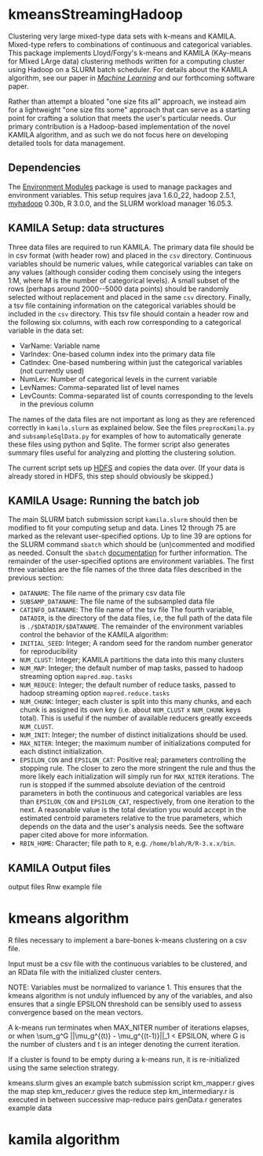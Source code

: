 # kmeansStreamingHadoop

Clustering very large mixed-type data sets with k-means and KAMILA. Mixed-type refers to combinations of continuous and categorical variables. This package implements Lloyd/Forgy's k-means and KAMILA (KAy-means for MIxed LArge data) clustering methods written for a computing cluster using Hadoop on a SLURM batch scheduler. For details about the KAMILA algorithm, see our paper in [*Machine Learning*](http://link.springer.com/article/10.1007/s10994-016-5575-7) and our forthcoming software paper.

Rather than attempt a bloated "one size fits all" approach, we instead aim for a lightweight "one size fits some" approach that can serve as a starting point for crafting a solution that meets the user's particular needs.
Our primary contribution is a Hadoop-based implementation of the novel KAMILA algorithm, and as such we do not focus here on developing detailed tools for data management.

## Dependencies

The [Environment Modules](http://www.modules.sourceforge.net) package is used to manage packages and environment variables. This setup requires java 1.6.0\_22, hadoop 2.5.1, [myhadoop](https://github.com/glennklockwood/myhadoop/tree/v0.30b) 0.30b, R 3.0.0, and the SLURM workload manager 16.05.3.

## KAMILA Setup: data structures

Three data files are required to run KAMILA.
The primary data file should be in csv format (with header row) and placed in the `csv` directory.
Continuous variables should be numeric values, while categorical variables can take on any values (although consider coding them concisely using the integers 1:M, where M is the number of categorical levels).
A small subset of the rows (perhaps around 2000--5000 data points) should be randomly selected without replacement and placed in the same `csv` directory.
Finally, a tsv file containing information on the categorical variables should be included in the `csv` directory.
This tsv file should contain a header row and the following six columns, with each row corresponding to a categorical variable in the data set:
 - VarName: Variable name
 - VarIndex: One-based column index into the primary data file
 - CatIndex: One-based numbering within just the categorical variables (not currently used)
 - NumLev: Number of categorical levels in the current variable
 - LevNames: Comma-separated list of level names
 - LevCounts: Comma-separated list of counts corresponding to the levels in the previous column

The names of the data files are not important as long as they are referenced correctly in `kamila.slurm` as explained below.
See the files `preprocKamila.py` and `subsampleSqlData.py` for examples of how to automatically generate these files using python and Sqlite.
The former script also generates summary files useful for analyzing and plotting the clustering solution.

The current script sets up [HDFS](https://hadoop.apache.org/docs/r2.5.2/hadoop-project-dist/hadoop-hdfs/HdfsUserGuide.html) and copies the data over.
(If your data is already stored in HDFS, this step should obviously be skipped.)

## KAMILA Usage: Running the batch job

The main SLURM batch submission script `kamila.slurm` should then be modified to fit your computing setup and data.
Lines 12 through 75 are marked as the relevant user-specified options.
Up to line 39 are options for the SLURM command `sbatch` which should be (un)commented and modified as needed.
Consult the `sbatch` [documentation](http://www.slurm.schedmd.com/sbatch.html) for further information.
The remainder of the user-specified options are environment variables.
The first three variables are the file names of the three data files described in the previous section:
 - `DATANAME`: The file name of the primary csv data file
 - `SUBSAMP_DATANAME`: The file name of the subsampled data file
 - `CATINFO_DATANAME`: The file name of the tsv file 
The fourth variable, `DATADIR`, is the directory of the data files, i.e, the full path of the data file is `./$DATADIR/$DATANAME`.
The remainder of the environment variables control the behavior of the KAMILA algorithm:
 - `INITIAL_SEED`: Integer; A random seed for the random number generator for reproducibility
 - `NUM_CLUST`: Integer; KAMILA partitions the data into this many clusters
 - `NUM_MAP`: Integer; the default number of map tasks, passed to hadoop streaming option `mapred.map.tasks`
 - `NUM_REDUCE`: Integer; the default number of reduce tasks, passed to hadoop streaming option `mapred.reduce.tasks`
 - `NUM_CHUNK`: Integer; each cluster is split into this many chunks, and each chunk is assigned its own key (i.e. about `NUM_CLUST` x `NUM_CHUNK` keys total). This is useful if the number of available reducers greatly exceeds `NUM_CLUST`.
 - `NUM_INIT`: Integer; the number of distinct initializations should be used.
 - `MAX_NITER`: Integer; the maximum number of initializations computed for each distinct initialization.
 - `EPSILON_CON` and `EPSILON_CAT`: Positive real; parameters controlling the stopping rule. The closer to zero the more stringent the rule and thus the more likely each initialization will simply run for `MAX_NITER` iterations. The run is stopped if the summed absolute deviation of the centroid parameters in both the continuous and categorical variables are less than `EPSILON_CON` and `EPSILON_CAT`, respectively, from one iteration to the next. A reasonable value is the total deviation you would accept in the estimated centroid parameters relative to the true parameters, which depends on the data and the user's analysis needs. See the software paper cited above for more information.
 - `RBIN_HOME`: Character; file path to `R`, e.g. `/home/blah/R/R-3.x.x/bin`.

## KAMILA Output files

output files
Rnw example file


# kmeans algorithm

R files necessary to implement a bare-bones k-means clustering on a csv file.

Input must be a csv file with the continuous variables to be clustered, and an RData file with the initialized cluster centers.

NOTE: Variables must be normalized to variance 1. This ensures that the kmeans algorithm is not unduly influenced by any of the variables, and also ensures that a single EPSILON threshold can be sensibly used to assess convergence based on the mean vectors.

A k-means run terminates when MAX\_NITER number of iterations elapses, or when \sum\_g^G ||\mu\_g^{(t)} - \mu\_g^{(t-1)}||\_1 < EPSILON, where G is the number of clusters and t is an integer denoting the current iteration.

If a cluster is found to be empty during a k-means run, it is re-initialized using the same selection strategy.

kmeans.slurm gives an example batch submission script
km\_mapper.r gives the map step
km\_reducer.r gives the reduce step
km\_intermediary.r is executed in between successive map-reduce pairs
genData.r generates example data

# kamila algorithm

